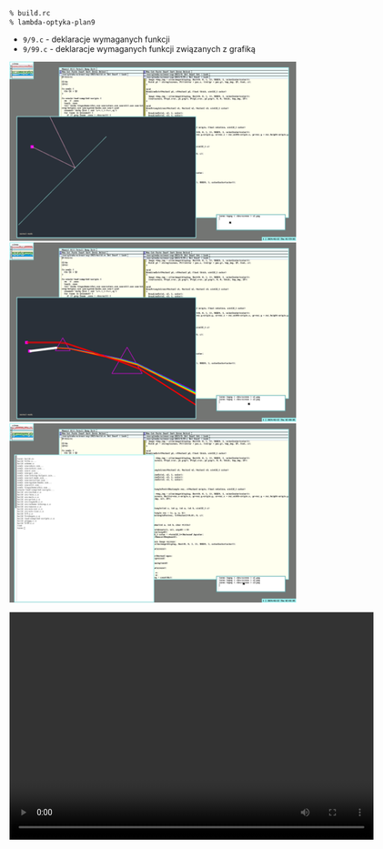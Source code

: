 ```shell
% build.rc
% lambda-optyka-plan9
```

- `9/9.c` - deklaracje wymaganych funkcji
- `9/99.c` - deklaracje wymaganych funkcji związanych z grafiką

![](s1.png)
![](s2.png)
![](s3.png)

<video width="640" height="400" src="https://git.krzysckh.org/kpm/msc9/raw/branch/master/99999.mp4"></video>

